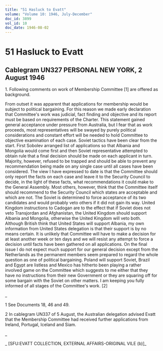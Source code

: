 ```yaml
---
title: "51 Hasluck to Evatt"
volume: "Volume 10: 1946, July-December"
doc_id: 3899
vol_id: 10
doc_date: 1946-08-02
---
```


# 51 Hasluck to Evatt

## Cablegram UN327 PERSONAL NEW YORK, 2 August 1946

1\. Following comments on work of Membership Committee [1] are offered as background.

From outset it was apparent that applications for membership would be subject to political bargaining. For this reason we made early declaration that Committee's work was judicial, fact finding and objective and its report must be based on requirements of the Charter. This statement gained general acceptance under pressure from Australia, but I fear that as work proceeds, most representatives will be swayed by purely political considerations and constant effort will be needed to hold Committee to objective examination of each case. Soviet tactics have been clear from the start. First Sobolev arranged list of applications so that Albania and Mongolia would come first and then Soviet representative attempted to obtain rule that a final decision should be made on each applicant in turn. Majority, however, refused to be trapped and should be able to prevent any recommendation being made on any single case until all cases have been considered. The view I have expressed to date is that the Committee should only report the facts on each case and leave it to the Security Council to decide, in the light of these facts, what recommendations it could make to the General Assembly. Most others, however, think that the Committee itself should recommend to the Security Council which states are acceptable and which are not. The Soviet is determined to force acceptance of its two candidates and would probably veto others if it did not gain its way. United Kingdom instructions to Cadogan are to the effect that if Soviet does not veto Transjordan and Afghanistan, the United Kingdom should support Albania and Mongolia, otherwise the United Kingdom will veto both. Although British think that United States will support Albania, my own information from United States delegation is that their support is by no means certain. It is unlikely that Committee will have to make a decision for at least another week or ten days and we will resist any attempt to force a decision until facts have been gathered on all applications. On the final issue I do not expect much support for our general decision except from the Netherlands as the permanent members seem prepared to regard the whole question as one of political bargaining. Poland will support Soviet, Brazil and Egypt are listless and Mexico has hitherto been playing a rather involved game on the Committee which suggests to me either that they have no instructions from their new Government or they are squaring off for some bargain with the Soviet on other matters. I am keeping you fully informed of all stages of the Committee's work. [2]

_

1 See Documents 18, 46 and 49.

2 In cablegram UN337 of 5 August, the Australian delegation advised Evatt that the Membership Committee had received further applications from Ireland, Portugal, Iceland and Siam.

_

_ [SFU:EVATT COLLECTION, EXTERNAL AFFAIRS-ORIGINAL VILE (b)]_
